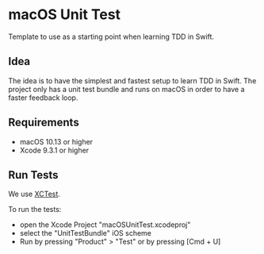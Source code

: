 # macOS Unit Test

Template to use as a starting point when learning TDD in Swift.

## Idea

The idea is to have the simplest and fastest setup to learn TDD in Swift. The project only has a unit test bundle and runs on macOS in order to have a faster feedback loop.

## Requirements

* macOS 10.13 or higher
* Xcode 9.3.1 or higher

## Run Tests

We use [XCTest](https://developer.apple.com/documentation/xctest).

To run the tests:

* open the Xcode Project "macOSUnitTest.xcodeproj"
* select the "UnitTestBundle" iOS scheme
* Run by pressing "Product" > "Test" or by pressing [Cmd + U]

